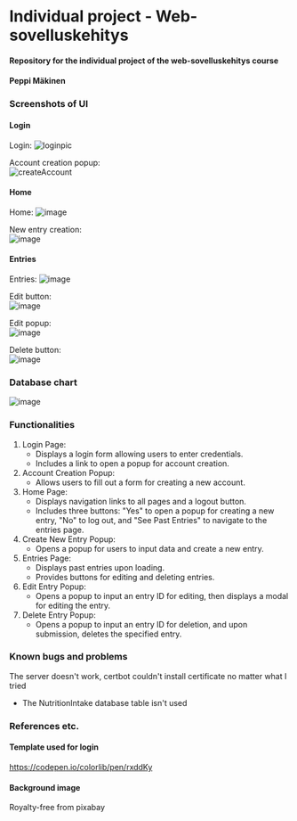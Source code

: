 # Individual project - Web-sovelluskehitys

#### Repository for the individual project of the web-sovelluskehitys course
#### Peppi Mäkinen

### Screenshots of UI
#### Login
Login:
![loginpic](https://github.com/peppimakinen/yksiloprojekti_k24/assets/111729175/730fe1da-ca08-4fb4-b7ca-ded86ca44f03)

Account creation popup: <br>
![createAccount](https://github.com/peppimakinen/yksiloprojekti_k24/assets/111729175/e63cf28d-9007-4529-b0ca-504a7e73a6a0)

#### Home
Home:
![image](https://github.com/peppimakinen/yksiloprojekti_k24/assets/111729175/cde59bce-14af-4888-970f-aaed0a8339e9)

New entry creation: <br>
![image](https://github.com/peppimakinen/yksiloprojekti_k24/assets/111729175/fc45ceab-e547-41ba-aa23-f5d74e817c10)

#### Entries
Entries:
![image](https://github.com/peppimakinen/yksiloprojekti_k24/assets/111729175/da2798b4-31ae-47d6-b2af-25c0c540af42)

Edit button: <br>
![image](https://github.com/peppimakinen/yksiloprojekti_k24/assets/111729175/38af06cc-c341-411a-b748-8c597b519f44)

Edit popup: <br>
![image](https://github.com/peppimakinen/yksiloprojekti_k24/assets/111729175/0f4fd15a-0f42-43a7-8c98-19df76d230aa)

Delete button: <br>
![image](https://github.com/peppimakinen/yksiloprojekti_k24/assets/111729175/d22611f4-c48d-47ea-a6ef-54c6a701edc6)

### Database chart
![image](https://github.com/peppimakinen/yksiloprojekti_k24/assets/111729175/b7a3fcc9-aecd-46d8-a463-7863526c33ae)


### Functionalities
1. Login Page:
   - Displays a login form allowing users to enter credentials.
   - Includes a link to open a popup for account creation.
2. Account Creation Popup:
   - Allows users to fill out a form for creating a new account.
3. Home Page:
   - Displays navigation links to all pages and a logout button.
   - Includes three buttons: "Yes" to open a popup for creating a new entry, "No" to log out, and "See Past Entries" to navigate to the entries page.
4. Create New Entry Popup:
   - Opens a popup for users to input data and create a new entry.
5. Entries Page:
   - Displays past entries upon loading.
   - Provides buttons for editing and deleting entries.
6. Edit Entry Popup:
   - Opens a popup to input an entry ID for editing, then displays a modal for editing the entry.
7. Delete Entry Popup:
   - Opens a popup to input an entry ID for deletion, and upon submission, deletes the specified entry.

### Known bugs and problems 
  The server doesn't work, certbot couldn't install certificate no matter what I tried
  - The NutritionIntake database table isn't used

### References etc.
#### Template used for login
  https://codepen.io/colorlib/pen/rxddKy
#### Background image
  Royalty-free from pixabay



